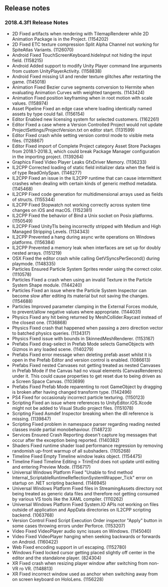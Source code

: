## Release notes

### 2018.4.3f1 Release Notes

-   2D Fixed artifacts when rendering with TilemapRenderer while 2D Animation Package is in the Project. (1154202)
-   2D Fixed ETC texture compression Split Alpha Channel not working for SpiteAtlas Variants. (1126070)
-   Android Fixed TouchScreenKeyboard.hideInput not hiding the input field. (1158215)
-   Android Added support to modify Unity Player command line arguments from custom UnityPlayerActivity. (1158838)
-   Android Fixed missing UI and render texture glitches after restarting the game. (1145018)
-   Animation Fixed Bezier curve segments conversion to Hermite when evaluating Animation Curves with weighted tangents. (1143424)
-   Animation Fixed position keyframing when in root motion with scale values. (1158974)
-   Asset Pipeline Fixed an edge case where loading identically named assets by type could fail. (1156154)
-   Editor Enabled new licensing system for selected customers. (1162261)
-   Editor Fixed a case where a Version Controlled Project would not update ProjectSettings/ProjectVersion.txt on editor start. (1131599)
-   Editor Fixed crash while setting version control mode to visible meta files. (1128867)
-   Editor Fixed import of Complete Project category Asset Store Packages from 2018.1-2018.3, which could break Package Manager configuration in the importing project. (1139264)
-   Graphics Fixed Video Player Leaks GfxDriver Memory. (1136233)
-   IL2CPP Corrected loading of static field initializer data when the field is of type ReadOnlySpan. (1146277)
-   IL2CPP Fixed an issue in the IL2CPP runtime that can cause intermittent crashes when dealing with certain kinds of generic method metadata. (1145468)
-   IL2CPP Fixed code generation for multidimensional arrays used as fields of structs. (1155344)
-   IL2CPP Fixed Stopwatch not working correctly across system time changes on iOS and macOS. (1152381)
-   IL2CPP Fixed the behavior of Bind a Unix socket on Posix platforms. (1150549)
-   IL2CPP Fixed UnityTls being incorrectly stripped with Medium and High Managed Stripping Levels. (1134343)
-   IL2CPP Prevented a hang during async write operations on Windows platforms. (1156384)
-   IL2CPP Prevented a memory leak when interfaces are set up for doubly nested arrays. (1151219)
-   OSX Fixed the editor crash while calling GetVSyncsPerSecond() during playmode. (1148335)
-   Particles Ensured Particle System Sprites render using the correct color. (1110578)
-   Particles Fixed a crash when using an invalid Texture in the Particle System Shape module. (1144240)
-   Particles Fixed an issue where the Particle System Inspector can become slow after editing its material but not saving the changes. (1154688)
-   Particles Improved parameter clamping in the External Forces module, to prevent/allow negative values where appropriate. (1144031)
-   Physics Fixed any hit being returned by MeshCollider.Raycast instead of the closest one. (1136868)
-   Physics Fixed crash that happened when passing a zero direction vector to batched physics queries. (1134317)
-   Physics Fixed issue with bounds in SkinnedMeshRenderer. (1153167)
-   Prefabs Fixed drag-select in Prefab Mode selects GameObjects with Gizmos in any loaded scene. (1140279)
-   Prefabs Fixed error message when deleting prefab asset whilst it is open in the Prefab Editor and version control is enabled. (1086613)
-   Prefabs Fixed nested Canvases not getting treated as nested Canvases in Prefab Mode if the Canvas had no visual elements (CanvasRenderers) under it. This could cause properties to get reset due to being driven as a Screen Space Canvas. (1103699)
-   Prefabs Fixed Prefab Mode reparenting to root GameObject by dragging is broken after having changed transform type. (1142496)
-   PS4 Fixed for occasionaly incorrect particle texturing. (1150123)
-   Scripting Fixed an issue where references to UnityEditor.iOS.Xcode might not be added to Visual Studio project files. (1151078)
-   Scripting Fixed Asmdef Inspector breaking when the dll reference is missing. (1139847)
-   Scripting Fixed problem in namespace parser regarding reading nested classes inside partial monobehaviour. (1148723)
-   Services Ensured Crash Reporting doesn\'t capture log messages that occur after the exception being reported. (1140382)
-   Shaders Fixed runtime shader load performance regression by removing randomish up-front warmup of all subshaders. (1105268)
-   Timeline Fixed Empty Timeline window leaks object. (1154475)
-   Timeline Fixed Timeline Editing \> TrimEnd does not update until exiting and entering Preview Mode. (1156717)
-   Universal Windows Platform Fixed \"Unable to find method Internal_ScriptableRuntimeReflectionSystemWrapper_Tick\" error on startup on .NET scripting backend. (1146945)
-   Universal Windows Platform Fixed files in StreamingAssets directory not being treated as generic data files and therefore not getting consumed by various VS tools like the XAML compiler. (1110262)
-   Universal Windows Platform Fixed System.IO APIs not working on files outside of application and AppData directories on IL2CPP scripting backend. (1063768)
-   Version Control Fixed Script Execution Order inspector \"Apply\" button in some cases throwing errors under Perforce. (1153207)
-   Video Fixed VideoPlayer audio sync issues on Windows. (1145040)
-   Video Fixed VideoPlayer hanging when seeking backwards or forwards on Android. (1160422)
-   Web Fixed encoding support in url escaping. (1152780)
-   Windows Fixed locked cursor getting placed slightly off center in the editor and the standalone player. (824304)
-   XR Fixed crash when resizing player window after switching from non-VR ro VR. (1148813)
-   XR Fixed incorrect window used as anchor when switching away from on screen keyboard on HoloLens. (1156228)
